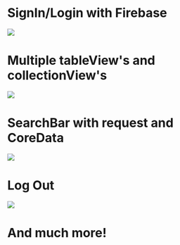 
# SignIn/Login with Firebase
![](https://s7.gifyu.com/images/login-new.md.gif)



# Multiple tableView's and collectionView's
![](https://s7.gifyu.com/images/Simulator-Screen-Recording---iPhone-11---2022-03-02-at-14.45.25.gif)



# SearchBar with request and CoreData
![](https://s7.gifyu.com/images/Simulator-Screen-Recording---iPhone-11---2022-03-02-at-14.46.55.gif)



# Log Out
![](https://s7.gifyu.com/images/Simulator-Screen-Recording---iPhone-11---2022-03-02-at-14.48.11.gif)

# And much more!
